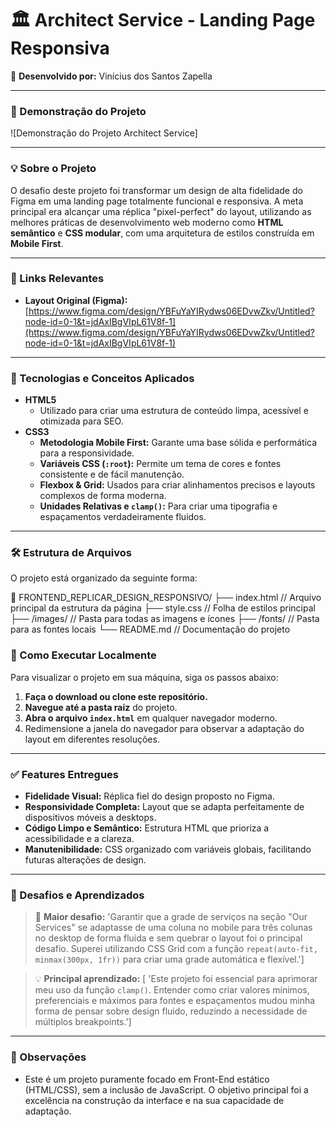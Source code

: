 # 🏛️ Architect Service - Landing Page Responsiva

👤 **Desenvolvido por:** Vinícius dos Santos Zapella

---

### 🎥 Demonstração do Projeto

![Demonstração do Projeto Architect Service]


---

### 💡 Sobre o Projeto

O desafio deste projeto foi transformar um design de alta fidelidade do Figma em uma landing page totalmente funcional e responsiva. A meta principal era alcançar uma réplica "pixel-perfect" do layout, utilizando as melhores práticas de desenvolvimento web moderno como **HTML semântico** e **CSS modular**, com uma arquitetura de estilos construída em **Mobile First**.

---

### 🔗 Links Relevantes

* **Layout Original (Figma):** [https://www.figma.com/design/YBFuYaYIRydws06EDvwZkv/Untitled?node-id=0-1&t=jdAxIBgVIpL61V8f-1](https://www.figma.com/design/YBFuYaYIRydws06EDvwZkv/Untitled?node-id=0-1&t=jdAxIBgVIpL61V8f-1)

---

### 🎯 Tecnologias e Conceitos Aplicados

* **HTML5**
    * Utilizado para criar uma estrutura de conteúdo limpa, acessível e otimizada para SEO.
* **CSS3**
    * **Metodologia Mobile First:** Garante uma base sólida e performática para a responsividade.
    * **Variáveis CSS (`:root`):** Permite um tema de cores e fontes consistente e de fácil manutenção.
    * **Flexbox & Grid:** Usados para criar alinhamentos precisos e layouts complexos de forma moderna.
    * **Unidades Relativas e `clamp()`:** Para criar uma tipografia e espaçamentos verdadeiramente fluidos.

---

### 🛠️ Estrutura de Arquivos

O projeto está organizado da seguinte forma:

📁 FRONTEND_REPLICAR_DESIGN_RESPONSIVO/
├── index.html            // Arquivo principal da estrutura da página
├── style.css             // Folha de estilos principal
├── /images/              // Pasta para todas as imagens e ícones
├── /fonts/               // Pasta para as fontes locais
└── README.md             // Documentação do projeto

### 🚀 Como Executar Localmente

Para visualizar o projeto em sua máquina, siga os passos abaixo:

1.  **Faça o download ou clone este repositório.**
2.  **Navegue até a pasta raiz** do projeto.
3.  **Abra o arquivo `index.html`** em qualquer navegador moderno.
4.  Redimensione a janela do navegador para observar a adaptação do layout em diferentes resoluções.

---

### ✅ Features Entregues

* **Fidelidade Visual:** Réplica fiel do design proposto no Figma.
* **Responsividade Completa:** Layout que se adapta perfeitamente de dispositivos móveis a desktops.
* **Código Limpo e Semântico:** Estrutura HTML que prioriza a acessibilidade e a clareza.
* **Manutenibilidade:** CSS organizado com variáveis globais, facilitando futuras alterações de design.

---

### 🧠 Desafios e Aprendizados

> 💪 **Maior desafio:** 'Garantir que a grade de serviços na seção "Our Services" se adaptasse de uma coluna no mobile para três colunas no desktop de forma fluida e sem quebrar o layout foi o principal desafio. Superei utilizando CSS Grid com a função `repeat(auto-fit, minmax(300px, 1fr))` para criar uma grade automática e flexível.']

> 💡 **Principal aprendizado:** [ 'Este projeto foi essencial para aprimorar meu uso da função `clamp()`. Entender como criar valores mínimos, preferenciais e máximos para fontes e espaçamentos mudou minha forma de pensar sobre design fluido, reduzindo a necessidade de múltiplos breakpoints.']

---

### 📌 Observações

* Este é um projeto puramente focado em Front-End estático (HTML/CSS), sem a inclusão de JavaScript. O objetivo principal foi a excelência na construção da interface e na sua capacidade de adaptação.
